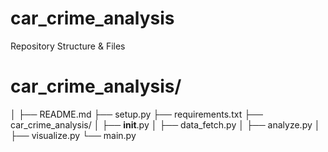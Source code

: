 # car_crime_analysis

Repository Structure & Files

# car_crime_analysis/
│
├── README.md
├── setup.py
├── requirements.txt
├── car_crime_analysis/
│   ├── __init__.py
│   ├── data_fetch.py
│   ├── analyze.py
│   ├── visualize.py
└── main.py